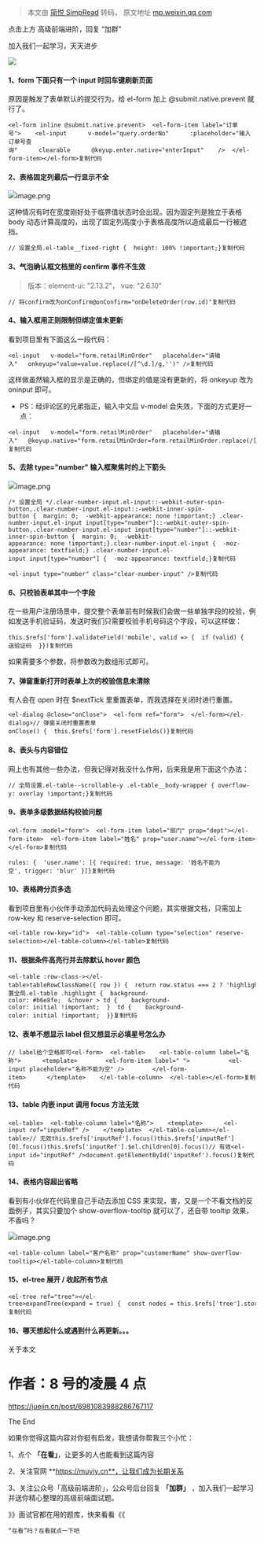> 本文由 [简悦 SimpRead](http://ksria.com/simpread/) 转码， 原文地址 [mp.weixin.qq.com](https://mp.weixin.qq.com/s/WKl-iE2KJw7j7neohgNggg)

点击上方 高级前端进阶，回复 “加群”

加入我们一起学习，天天进步

![](https://mmbiz.qpic.cn/mmbiz_jpg/pfCCZhlbMQTmwSlTnFwkgMVglpqicJvP2TjPO7MCtIP6NhTichVe8W8Kfhv3SKqiauRVNx6nChKNic3kibEIv8laM3w/640)

#### 1、form 下面只有一个 input 时回车键刷新页面

原因是触发了表单默认的提交行为，给 el-form 加上 @submit.native.prevent 就行了。

```
<el-form inline @submit.native.prevent>  <el-form-item label="订单号">    <el-input      v-model="query.orderNo"      :placeholder="输入订单号查询"      clearable      @keyup.enter.native="enterInput"    />  </el-form-item></el-form>复制代码
```

#### 2、表格固定列最后一行显示不全

![](https://mmbiz.qpic.cn/sz_mmbiz_png/H8M5QJDxMHpssZlraPuhssJSzL6hEgTncMRq3ldIKkkQnte5rBmh50WrtYA8ciccRUQT199ibpMLOqztjS1swibjg/640?wx_fmt=png)image.png

这种情况有时在宽度刚好处于临界值状态时会出现。因为固定列是独立于表格 body 动态计算高度的，出现了固定列高度小于表格高度所以造成最后一行被遮挡。

```
// 设置全局.el-table__fixed-right {  height: 100% !important;}复制代码
```

#### 3、气泡确认框文档里的 confirm 事件不生效

> 版本：element-ui: "2.13.2"， vue: "2.6.10"

```
// 将confirm改为onConfirm@onConfirm="onDeleteOrder(row.id)"复制代码
```

#### 4、输入框用正则限制但绑定值未更新

看到项目里有下面这么一段代码：

```
<el-input   v-model="form.retailMinOrder"   placeholder="请输入"   onkeyup="value=value.replace(/[^\d.]/g,'')" />复制代码
```

这样做虽然输入框的显示是正确的，但绑定的值是没有更新的，将 onkeyup 改为 oninput 即可。

*   PS：经评论区的兄弟指正，输入中文后 v-model 会失效，下面的方式更好一点：
    

```
<el-input   v-model="form.retailMinOrder"   placeholder="请输入"   @keyup.native="form.retailMinOrder=form.retailMinOrder.replace(/[^\d.]/g,'')"/>复制代码
```

#### 5、去除 type="number" 输入框聚焦时的上下箭头

![](https://mmbiz.qpic.cn/sz_mmbiz_png/H8M5QJDxMHpssZlraPuhssJSzL6hEgTnP71dkNAzbb7YFDBGmqCyPU5Vg1ibEg9mWB4aVXjA4DrOhMkQ1b2OF5A/640?wx_fmt=png)image.png

```
/* 设置全局 */.clear-number-input.el-input::-webkit-outer-spin-button,.clear-number-input.el-input::-webkit-inner-spin-button {  margin: 0;  -webkit-appearance: none !important;} .clear-number-input.el-input input[type="number"]::-webkit-outer-spin-button,.clear-number-input.el-input input[type="number"]::-webkit-inner-spin-button {  margin: 0;  -webkit-appearance: none !important;}.clear-number-input.el-input {  -moz-appearance: textfield;} .clear-number-input.el-input input[type="number"] {  -moz-appearance: textfield;}复制代码
```

```
<el-input type="number" class="clear-number-input" />复制代码
```

#### 6、只校验表单其中一个字段

在一些用户注册场景中，提交整个表单前有时候我们会做一些单独字段的校验，例如发送手机验证码，发送时我们只需要校验手机号码这个字段，可以这样做：

```
this.$refs['form'].validateField('mobile', valid => {  if (valid) {    // 发送验证码  }})复制代码
```

如果需要多个参数，将参数改为数组形式即可。

#### 7、弹窗重新打开时表单上次的校验信息未清除

有人会在 open 时在 $nextTick 里重置表单，而我选择在关闭时进行重置。

```
<el-dialog @close="onClose">  <el-form ref="form">  </el-form></el-dialog>// 弹窗关闭时重置表单onClose() {  this.$refs['form'].resetFields()}复制代码
```

#### 8、表头与内容错位

网上也有其他一些办法，但我记得对我没什么作用，后来我是用下面这个办法：

```
// 全局设置.el-table--scrollable-y .el-table__body-wrapper { overflow-y: overlay !important;}复制代码
```

#### 9、表单多级数据结构校验问题

```
<el-form :model="form">  <el-form-item label="部门" prop="dept"></el-form-item>  <el-form-item label="姓名" prop="user.name"></el-form-item></el-form>复制代码
```

```
rules: {  'user.name': [{ required: true, message: '姓名不能为空', trigger: 'blur' }]}复制代码
```

#### 10、表格跨分页多选

看到项目里有小伙伴手动添加代码去处理这个问题，其实根据文档，只需加上 row-key 和 reserve-selection 即可。

```
<el-table row-key="id">  <el-table-column type="selection" reserve-selection></el-table-column></el-table>复制代码
```

#### 11、根据条件高亮行并去除默认 hover 颜色

```
<el-table :row-class-></el-table>tableRowClassName({ row }) {  return row.status === 2 ? 'highlight' : ''}// 设置全局.el-table .highlight {  background-color: #b6e8fe;  &:hover > td {    background-color: initial !important;  }  td {    background-color: initial !important;  }}复制代码
```

#### 12、表单不想显示 label 但又想显示必填星号怎么办

```
// label给个空格即可<el-form>  <el-table>    <el-table-column label="名称">      <template>        <el-form-item label=" ">           <el-input placeholder="名称不能为空" />        </el-form-item>      </template>    </el-table-column>  </el-table></el-form>复制代码
```

#### 13、table 内嵌 input 调用 focus 方法无效

```
<el-table>  <el-table-column label="名称">    <template>      <el-input ref="inputRef" />    </template>  </el-table-column></el-table>// 无效this.$refs['inputRef'].focus()this.$refs['inputRef'][0].focus()this.$refs['inputRef'].$el.children[0].focus()// 有效<el-input id="inputRef" />document.getElementById('inputRef').focus()复制代码
```

#### 14、表格内容超出省略

看到有小伙伴在代码里自己手动去添加 CSS 来实现，害，又是一个不看文档的反面例子，其实只要加个 show-overflow-tooltip 就可以了，还自带 tooltip 效果，不香吗？

![](https://mmbiz.qpic.cn/sz_mmbiz_png/H8M5QJDxMHpssZlraPuhssJSzL6hEgTncB76UgcmibQicAUFD8AYoMicmMzvTD0pN9PicZHiaxE5o5vNnaA0p3zfODw/640?wx_fmt=png)image.png

```
<el-table-column label="客户名称" prop="customerName" show-overflow-tooltip></el-table-column>复制代码
```

#### 15、el-tree 展开 / 收起所有节点

```
<el-tree ref="tree"></el-tree>expandTree(expand = true) {  const nodes = this.$refs['tree'].store._getAllNodes()  nodes.forEach(node => {    node.expanded = expand  })}复制代码
```

#### 16、哪天想起什么或遇到什么再更新。。。

关于本文

作者：8 号的凌晨 4 点
=============

https://juejin.cn/post/6981083988286767117

The End

如果你觉得这篇内容对你挺有启发，我想请你帮我三个小忙：

1、点个 **「在看」**，让更多的人也能看到这篇内容

2、关注官网 **https://muyiy.cn**，让我们成为长期关系

3、关注公众号「高级前端进阶」，公众号后台回复 **「加群」** ，加入我们一起学习并送你精心整理的高级前端面试题。

》》面试官都在用的题库，快来看看《《

```
“在看”吗？在看就点一下吧

```